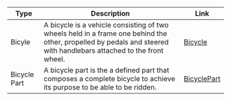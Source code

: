 |Type|Description|Link|
|---|---|---|
|Bicyle|A bicycle is a vehicle consisting of two wheels held in a frame one behind the other, propelled by pedals and steered with handlebars attached to the front wheel.|[Bicycle](./bicycle/README.md)
|Bicycle Part|A bicycle part is the a defined part that composes a complete bicycle to achieve its purpose to be able to be ridden.|[BicyclePart](./bicyclePart/README.md)

